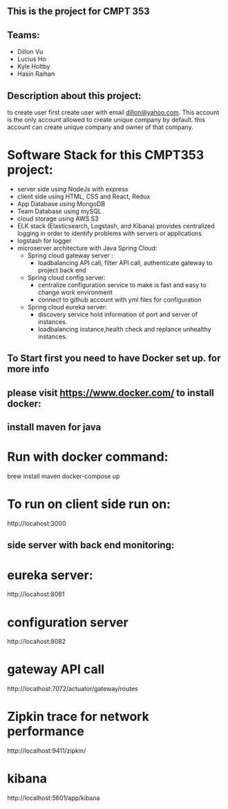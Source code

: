 ## This is the project for CMPT 353

## Teams:

- Dillon Vu
- Lucius Ho
- Kyle Holtby
- Hasin Raihan



## Description about this project:

to create user first create user with email dillon@yahoo.com.
This account is the only account allowed to create unique company by default.
this account can create unique company and owner of that company.

# Software Stack for this CMPT353 project:
- server side using NodeJs with express
- client side using HTML, CSS and React, Redux
- App Database using MongoDB
- Team Database using mySQL
- cloud storage using AWS S3
- ELK stack (Elasticsearch, Logstash, and Kibana) provides centralized logging in order to identify problems with servers or applications
- logstash for logger
- microserver architecture with Java Spring Cloud:
  - Spring cloud gateway server :
    - loadbalancing API call, filter API call, authenticate gateway to project back end 
  - Spring cloud config server:
    - centralize configuration service to make is fast and easy to change work environment
    - connect to github account with yml files for configuration
  - Spring cloud eureka server: 
    - discovery service hold information of port and server of instances.
    - loadbalancing instance,health check and replance unhealthy instances.

## To Start first you need to have Docker set up. for more info
## please visit https://www.docker.com/ to install docker:
## install maven for java


# Run with docker command:

brew install maven
docker-compose up

# To run on client side run on:
http://locahost:3000

## side server with back end monitoring:
# eureka server:
http://locahost:8081
# configuration server
http://locahost:8082

# gateway API call 
http://localhost:7072/actuator/gateway/routes

# Zipkin trace for network performance
http://localhost:9411/zipkin/
# kibana
http://localhost:5601/app/kibana






